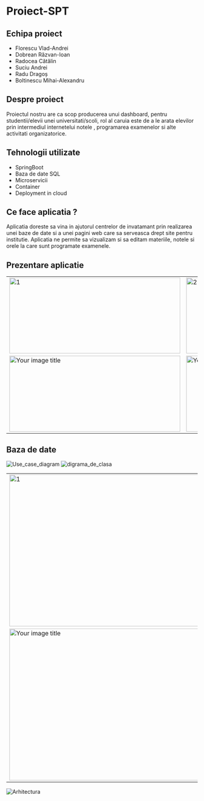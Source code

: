 # Proiect-SPT

## Echipa proiect
* Florescu Vlad-Andrei
* Dobrean Răzvan-Ioan
* Radocea Cătălin
* Suciu Andrei
* Radu Dragoș
* Boltinescu Mihai-Alexandru

## Despre proiect
Proiectul nostru are ca scop producerea unui dashboard, pentru studentii/elevii unei universitati/scoli, rol al caruia este de a le arata elevilor prin intermediul internetelui notele , programarea examenelor si alte activitati organizatorice.

## Tehnologii utilizate
* SpringBoot
* Baza de date SQL
* Microservicii
* Container
* Deployment in cloud

## Ce face aplicatia ?
Aplicatia doreste sa vina in ajutorul centrelor de invatamant prin realizarea unei baze de date si a unei pagini web care sa serveasca drept site pentru institutie.
Aplicatia ne permite sa vizualizam si sa editam materiile, notele si orele la care sunt programate examenele.

## Prezentare aplicatie

<table>
  <tr>
    <td><img src="https://user-images.githubusercontent.com/100287313/216816914-26f04af8-902c-4415-a7a3-4c3fb989f473.png" alt="1" width="450" height="200"/></td>
    <td><img src="https://user-images.githubusercontent.com/100287313/216816993-41230c6d-f209-4c99-b635-ed7f36ac895c.png" alt="2" width="450" height="200"/></td>
    <td><img src="https://user-images.githubusercontent.com/100287313/216816996-f8dcbe83-71e3-4073-a1fc-aa33922bcd61.png" alt="Your image title" width="450" height="200"/></td>
  </tr>
  <tr>
    <td><img src="https://user-images.githubusercontent.com/100287313/216817027-05142d46-b78d-4d27-acb4-486fc43a7342.png" alt="Your image title" width="450" height="200"/></td>
    <td><img src="https://user-images.githubusercontent.com/100287313/216817028-7b6f8962-3b7a-40ca-b254-b9475a5edd7b.png" alt="Your image title" width="450" height="200"/></td>
    <td><img src="https://user-images.githubusercontent.com/100287313/216817029-b8abe7a9-5a80-4518-81f9-dfef2b001db0.png" alt="Your image title" width="450" height="200"/></td>
  </tr>
</table>

## Baza de date
![Use_case_diagram](https://user-images.githubusercontent.com/100287313/216817209-00440114-767d-459f-87e2-202e9556b70e.png)
![digrama_de_clasa](https://user-images.githubusercontent.com/100287313/216817320-85c0ba7d-a4b5-4176-92f6-320330807cb8.png)

<table>
  <tr>
    <td><img src="https://user-images.githubusercontent.com/100287313/216817414-6ff5291f-7476-4f5d-a0a6-67b46ed032be.png" alt="1" width="650" height="400"/></td>
  </tr>
  <tr>
    <td><img src="https://user-images.githubusercontent.com/100287313/216817553-9e5f3f5c-1060-4d45-af73-69be01fc5387.png" alt="Your image title" width="650" height="400"/></td>
  </tr>
  
</table>

![Arhitectura](https://user-images.githubusercontent.com/100287313/217187095-0eeab9bb-5592-4ec5-8ebe-a60667a0badf.png)
